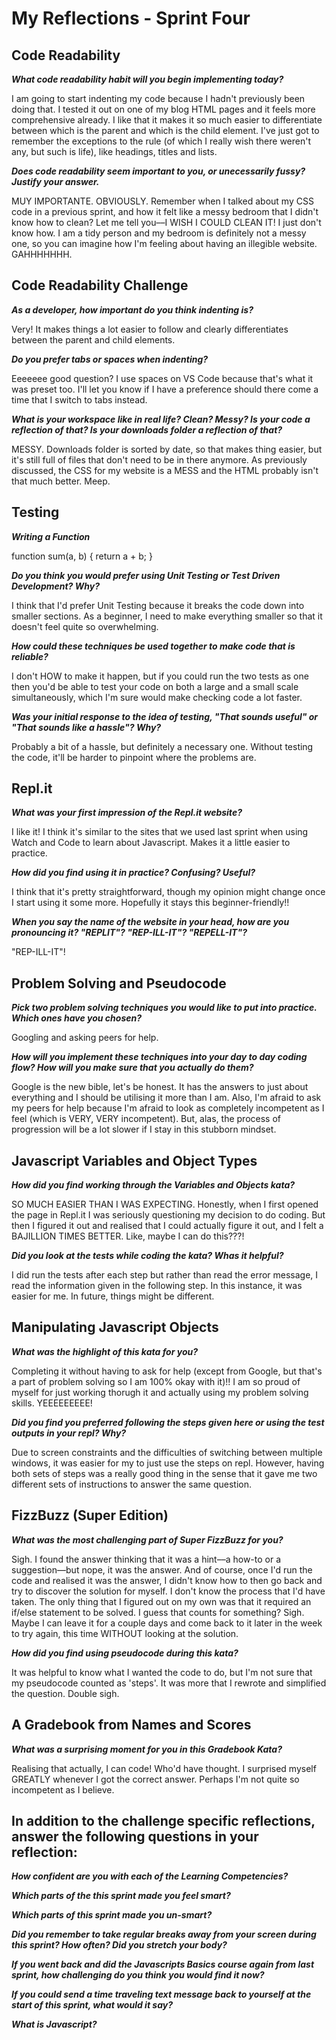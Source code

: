 # My Reflections - Sprint Four 

## Code Readability

**_What code readability habit will you begin implementing today?_**

I am going to start indenting my code because I hadn't previously been doing that. I tested it out on one of my blog HTML pages and it feels more comprehensive already. I like that it makes it so much easier to differentiate between which is the parent and which is the child element. I've just got to remember the exceptions to the rule (of which I really wish there weren't any, but such is life), like headings, titles and lists.

**_Does code readability seem important to you, or unecessarily fussy? Justify your answer._**

MUY IMPORTANTE. OBVIOUSLY. Remember when I talked about my CSS code in a previous sprint, and how it felt like a messy bedroom that I didn't know how to clean? Let me tell you––I WISH I COULD CLEAN IT! I just don't know how. I am a tidy person and my bedroom is definitely not a messy one, so you can imagine how I'm feeling about having an illegible website. GAHHHHHHH.

## Code Readability Challenge

**_As a developer, how important do you think indenting is?_**

Very! It makes things a lot easier to follow and clearly differentiates between the parent and child elements. 

**_Do you prefer tabs or spaces when indenting?_**

Eeeeeee good question? I use spaces on VS Code because that's what it was preset too. I'll let you know if I have a preference should there come a time that I switch to tabs instead. 

**_What is your workspace like in real life? Clean? Messy? Is your code a reflection of that? Is your downloads folder a reflection of that?_**

MESSY. Downloads folder is sorted by date, so that makes thing easier, but it's still full of files that don't need to be in there anymore. As previously discussed, the CSS for my website is a MESS and the HTML probably isn't that much better. Meep. 

## Testing

**_Writing a Function_**

function sum(a, b) {
    return a + b;
}

**_Do you think you would prefer using Unit Testing or Test Driven Development? Why?_**

I think that I'd prefer Unit Testing because it breaks the code down into smaller sections. As a beginner, I need to make everything smaller so that it doesn't feel quite so overwhelming. 

**_How could these techniques be used together to make code that is reliable?_**

I don't HOW to make it happen, but if you could run the two tests as one then you'd be able to test your code on both a large and a small scale simultaneously, which I'm sure would make checking code a lot faster.

**_Was your initial response to the idea of testing, "That sounds useful" or "That sounds like a hassle"? Why?_**

Probably a bit of a hassle, but definitely a necessary one. Without testing the code, it'll be harder to pinpoint where the problems are. 

## Repl.it

**_What was your first impression of the Repl.it website?_**

I like it! I think it's similar to the sites that we used last sprint when using Watch and Code to learn about Javascript. Makes it a little easier to practice. 

**_How did you find using it in practice? Confusing? Useful?_**

I think that it's pretty straightforward, though my opinion might change once I start using it some more. Hopefully it stays this beginner-friendly!!

**_When you say the name of the website in your head, how are you pronouncing it? "REPLIT"? "REP-ILL-IT"? "REPELL-IT"?_**

"REP-ILL-IT"!

## Problem Solving and Pseudocode

**_Pick two problem solving techniques you would like to put into practice. Which ones have you chosen?_**

Googling and asking peers for help. 

**_How will you implement these techniques into your day to day coding flow? How will you make sure that you actually do them?_**

Google is the new bible, let's be honest. It has the answers to just about everything and I should be utilising it more than I am. Also, I'm afraid to ask my peers for help because I'm afraid to look as completely incompetent as I feel (which is VERY, VERY incompetent). But, alas, the process of progression will be a lot slower if I stay in this stubborn mindset.

## Javascript Variables and Object Types

**_How did you find working through the Variables and Objects kata?_**

SO MUCH EASIER THAN I WAS EXPECTING. Honestly, when I first opened the page in Repl.it I was seriously questioning my decision to do coding. But then I figured it out and realised that I could actually figure it out, and I felt a BAJILLION TIMES BETTER. Like, maybe I can do this???!

**_Did you look at the tests while coding the kata? Whas it helpful?_**

I did run the tests after each step but rather than read the error message, I read the information given in the following step. In this instance, it was easier for me. In future, things might be different. 

## Manipulating Javascript Objects

**_What was the highlight of this kata for you?_**

Completing it without having to ask for help (except from Google, but that's a part of problem solving so I am 100% okay with it)!! I am so proud of myself for just working thorugh it and actually using my problem solving skills. YEEEEEEEEE!

**_Did you find you preferred following the steps given here or using the test outputs in your repl? Why?_**

Due to screen constraints and the difficulties of switching between multiple windows, it was easier for my to just use the steps on repl. However, having both sets of steps was a really good thing in the sense that it gave me two different sets of instructions to answer the same question. 

## FizzBuzz (Super Edition)

**_What was the most challenging part of Super FizzBuzz for you?_**

Sigh. I found the answer thinking that it was a hint––a how-to or a suggestion––but nope, it was the answer. And of course, once I'd run the code and realised it was the answer, I didn't know how to then go back and try to discover the solution for myself. I don't know the process that I'd have taken. The only thing that I figured out on my own was that it required an if/else statement to be solved. I guess that counts for something? Sigh. Maybe I can leave it for a couple days and come back to it later in the week to try again, this time WITHOUT looking at the solution. 

**_How did you find using pseudocode during this kata?_**

It was helpful to know what I wanted the code to do, but I'm not sure that my pseudocode counted as 'steps'. It was more that I rewrote and simplified the question. Double sigh. 

## A Gradebook from Names and Scores

**_What was a surprising moment for you in this Gradebook Kata?_**

Realising that actually, I can code! Who'd have thought. I surprised myself GREATLY whenever I got the correct answer. Perhaps I'm not quite so incompetent as I believe. 

## In addition to the challenge specific reflections, answer the following questions in your reflection:

**_How confident are you with each of the Learning Competencies?_**



**_Which parts of the this sprint made you feel smart?_**



**_Which parts of this sprint made you un-smart?_**



**_Did you remember to take regular breaks away from your screen during this sprint? How often? Did you stretch your body?_**



**_If you went back and did the Javascripts Basics course again from last sprint, how challenging do you think you would find it now?_**



**_If you could send a time traveling text message back to yourself at the start of this sprint, what would it say?_**



**_What is Javascript?_**